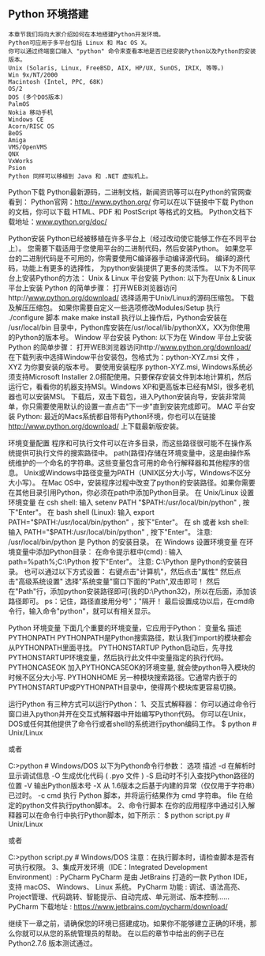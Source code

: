 ## Python 环境搭建
    本章节我们将向大家介绍如何在本地搭建Python开发环境。
    Python可应用于多平台包括 Linux 和 Mac OS X。
    你可以通过终端窗口输入 "python" 命令来查看本地是否已经安装Python以及Python的安装版本。
    Unix (Solaris, Linux, FreeBSD, AIX, HP/UX, SunOS, IRIX, 等等。)
    Win 9x/NT/2000
    Macintosh (Intel, PPC, 68K)
    OS/2
    DOS (多个DOS版本)
    PalmOS
    Nokia 移动手机
    Windows CE
    Acorn/RISC OS
    BeOS
    Amiga
    VMS/OpenVMS
    QNX
    VxWorks
    Psion
    Python 同样可以移植到 Java 和 .NET 虚拟机上。

Python下载
Python最新源码，二进制文档，新闻资讯等可以在Python的官网查看到：
Python官网：http://www.python.org/
你可以在以下链接中下载 Python 的文档，你可以下载 HTML、PDF 和 PostScript 等格式的文档。
Python文档下载地址：www.python.org/doc/

Python安装
Python已经被移植在许多平台上（经过改动使它能够工作在不同平台上）。
您需要下载适用于您使用平台的二进制代码，然后安装Python。
如果您平台的二进制代码是不可用的，你需要使用C编译器手动编译源代码。
编译的源代码，功能上有更多的选择性， 为python安装提供了更多的灵活性。
以下为不同平台上安装Python的方法：
Unix & Linux 平台安装 Python:
以下为在Unix & Linux 平台上安装 Python 的简单步骤：
打开WEB浏览器访问http://www.python.org/download/
选择适用于Unix/Linux的源码压缩包。
下载及解压压缩包。
如果你需要自定义一些选项修改Modules/Setup
执行 ./configure 脚本
make
make install
执行以上操作后，Python会安装在 /usr/local/bin 目录中，Python库安装在/usr/local/lib/pythonXX，XX为你使用的Python的版本号。
Window 平台安装 Python:
以下为在 Window 平台上安装 Python 的简单步骤：
打开WEB浏览器访问http://www.python.org/download/
在下载列表中选择Window平台安装包，包格式为：python-XYZ.msi 文件 ， XYZ 为你要安装的版本号。
要使用安装程序 python-XYZ.msi, Windows系统必须支持Microsoft Installer 2.0搭配使用。只要保存安装文件到本地计算机，然后运行它，看看你的机器支持MSI。Windows XP和更高版本已经有MSI，很多老机器也可以安装MSI。
下载后，双击下载包，进入Python安装向导，安装非常简单，你只需要使用默认的设置一直点击"下一步"直到安装完成即可。
MAC 平台安装 Python:
最近的Macs系统都自带有Python环境，你也可以在链接 http://www.python.org/download/ 上下载最新版安装。

环境变量配置
程序和可执行文件可以在许多目录，而这些路径很可能不在操作系统提供可执行文件的搜索路径中。
path(路径)存储在环境变量中，这是由操作系统维护的一个命名的字符串。这些变量包含可用的命令行解释器和其他程序的信息。
Unix或Windows中路径变量为PATH（UNIX区分大小写，Windows不区分大小写）。
在Mac OS中，安装程序过程中改变了python的安装路径。如果你需要在其他目录引用Python，你必须在path中添加Python目录。
在 Unix/Linux 设置环境变量
在 csh shell: 输入 
setenv PATH "$PATH:/usr/local/bin/python" , 按下"Enter"。
在 bash shell (Linux): 输入 
export PATH="$PATH:/usr/local/bin/python" ，按下"Enter"。
在 sh 或者 ksh shell: 输入 
PATH="$PATH:/usr/local/bin/python" , 按下"Enter"。
注意: /usr/local/bin/python 是 Python 的安装目录。
在 Windows 设置环境变量
在环境变量中添加Python目录：
在命令提示框中(cmd) : 输入 
path=%path%;C:\Python 按下"Enter"。
注意: C:\Python 是Python的安装目录。
也可以通过以下方式设置：
右键点击"计算机"，然后点击"属性"
然后点击"高级系统设置"
选择"系统变量"窗口下面的"Path",双击即可！
然后在"Path"行，添加python安装路径即可(我的D:\Python32)，所以在后面，添加该路径即可。 ps：记住，路径直接用分号"；"隔开！
最后设置成功以后，在cmd命令行，输入命令"python"，就可以有相关显示。

Python 环境变量
下面几个重要的环境变量，它应用于Python：
变量名	描述
PYTHONPATH	PYTHONPATH是Python搜索路径，默认我们import的模块都会从PYTHONPATH里面寻找。
PYTHONSTARTUP	Python启动后，先寻找PYTHONSTARTUP环境变量，然后执行此文件中变量指定的执行代码。
PYTHONCASEOK	加入PYTHONCASEOK的环境变量, 就会使python导入模块的时候不区分大小写.
PYTHONHOME	另一种模块搜索路径。它通常内嵌于的PYTHONSTARTUP或PYTHONPATH目录中，使得两个模块库更容易切换。

运行Python
有三种方式可以运行Python：
1、交互式解释器：
你可以通过命令行窗口进入python并开在交互式解释器中开始编写Python代码。
你可以在Unix，DOS或任何其他提供了命令行或者shell的系统进行python编码工作。
$ python # Unix/Linux 

或者 

C:>python # Windows/DOS
以下为Python命令行参数：
选项	描述
-d	在解析时显示调试信息
-O	生成优化代码 ( .pyo 文件 )
-S	启动时不引入查找Python路径的位置
-V	输出Python版本号
-X	从 1.6版本之后基于内建的异常（仅仅用于字符串）已过时。
-c cmd	执行 Python 脚本，并将运行结果作为 cmd 字符串。
file	在给定的python文件执行python脚本。
2、命令行脚本
在你的应用程序中通过引入解释器可以在命令行中执行Python脚本，如下所示：
$ python script.py # Unix/Linux 

或者 

C:>python script.py # Windows/DOS
注意：在执行脚本时，请检查脚本是否有可执行权限。
3、集成开发环境（IDE：Integrated Development Environment）: PyCharm
PyCharm 是由 JetBrains 打造的一款 Python IDE，支持 macOS、 Windows、 Linux 系统。
PyCharm 功能 : 调试、语法高亮、Project管理、代码跳转、智能提示、自动完成、单元测试、版本控制……
PyCharm 下载地址 : https://www.jetbrains.com/pycharm/download/

继续下一章之前，请确保您的环境已搭建成功。如果你不能够建立正确的环境，那么你就可以从您的系统管理员的帮助。
在以后的章节中给出的例子已在 Python2.7.6 版本测试通过。